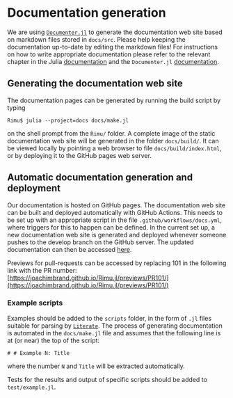 # Documentation generation

We are using [`Documenter.jl`](https://github.com/JuliaDocs/Documenter.jl) to generate the
documentation web site based on markdown files stored in `docs/src`. Please help keeping the
documentation up-to-date by editing the markdown files! For instructions on how to write
appropriate documentation please refer to the relevant chapter in the Julia
[documentation](https://docs.julialang.org/en/v1/manual/documentation/) and the
`Documenter.jl` [documentation](https://juliadocs.github.io/Documenter.jl/latest/).

## Generating the documentation web site

The documentation pages can be generated by running the build script by typing

```
Rimu$ julia --project=docs docs/make.jl
```

on the shell prompt from the `Rimu/` folder. A complete image of the static documentation
web site will be generated in the folder `docs/build/`. It can be viewed locally by pointing
a web browser to file `docs/build/index.html`, or by deploying it to the GitHub pages web
server.

## Automatic documentation generation and deployment

Our documentation is hosted on GitHub pages. The documentation web site can be built and
deployed automatically with GitHub Actions. This needs to be set up with an appropriate
script in the file `.github/workflows/docs.yml`, where triggers for this to happen can be
defined. In the current set up, a new documentation web site is generated and deployed
whenever someone pushes to the develop branch on the GitHub server. The updated
documentation can then be accessed [here](https://joachimbrand.github.io/Rimu.jl/dev/).

Previews for pull-requests can be accessed by replacing 101 in the following link with the PR number: [https://joachimbrand.github.io/Rimu.jl/previews/PR101/](https://joachimbrand.github.io/Rimu.jl/previews/PR101/)

### Example scripts

Examples should be added to the `scripts` folder, in the form of `.jl` files suitable for 
parsing by [`Literate`](https://github.com/fredrikekre/Literate.jl). The process of generating 
documentation is automated in the `docs/make.jl` file and assumes that the following line is 
at (or near) the top of the script:
```
# # Example N: Title
```
where the number `N` and `Title` will be extracted automatically.

Tests for the results and output of specific scripts should be added to `test/example.jl`.